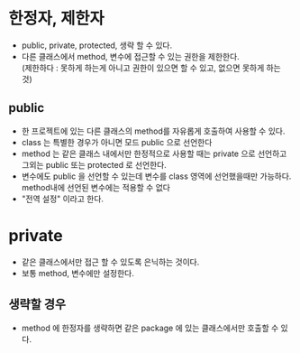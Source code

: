 # 한정자, 제한자
* public, private, protected, 생략 할 수 있다.
* 다른 클래스에서 method, 변수에 접근할 수 있는 권한을 제한한다.		
(제한하다 : 못하게 하는게 아니고 권한이 있으면 할 수 있고, 없으면 못하게 하는 것)

## public
* 한 프로젝트에 있는 다른 클래스의 method를 자유롭게 호출하여 사용할 수 있다.
* class 는 특별한 경우가 아니면 모드 public 으로 선언한다
* method 는 같은 클래스 내에서만 한정적으로 사용할 때는 private 으로 선언하고 그외는 public 또는 protected 로 선언한다.
* 변수에도 public 을 선언할 수 있는데 변수를 class 영역에 선언했을때만 가능하다. method내에 선언된 변수에는 적용할 수 없다
* "전역 설정" 이라고 한다.

# private
* 같은 클래스에서만 접근 할 수 있도록 은닉하는 것이다.
* 보통 method, 변수에만 설정한다.

## 생략할 경우
* method 에 한정자를 생략하면 같은 package 에 있는 클래스에서만 호출할 수 있다.